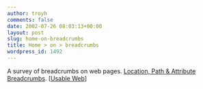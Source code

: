 ```yaml
---
author: troyh
comments: false
date: 2002-07-26 08:03:13+00:00
layout: post
slug: home-on-breadcrumbs
title: Home > on > breadcrumbs
wordpress_id: 1492
---
```


A survey of breadcrumbs on web pages. [Location, Path & Attribute Breadcrumbs](http://usableweb.com/oklink.cgi/009109). [[Usable Web](http://usableweb.com/)]
